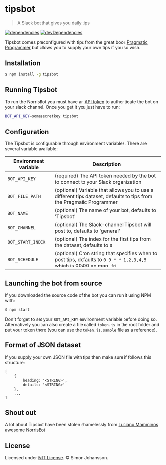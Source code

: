 
# tipsbot

> A Slack bot that gives you daily tips

[![dependencies](https://img.shields.io/david/simon-johansson/tipsbot.svg)](https://david-dm.org/simon-johansson/tipsbot)
[![devDependencies](https://img.shields.io/david/dev/simon-johansson/tipsbot.svg)](https://david-dm.org/simon-johansson/tipsbot#info=devDependencies)

Tipsbot comes preconfigured with tips from the great book [Pragmatic Programmer](http://www.amazon.com/The-Pragmatic-Programmer-Journeyman-Master/dp/020161622X) but allows you to supply your own tips if you so wish.

## Installation
```bash
$ npm install -g tipsbot
```

## Running Tipsbot
To run the NorrisBot you must have an [API token](#getting-the-api-token-for-your-slack-channel) to authenticate the bot on your slack channel. Once you get it you just have to run:

```bash
BOT_API_KEY=somesecretkey tipsbot
```

## Configuration
The Tipsbot is configurable through environment variables. There are several variable available:

| Environment variable | Description |
|----------------------|-------------|
| `BOT_API_KEY`        | (required) The API token needed by the bot to connect to your Slack organization |
| `BOT_FILE_PATH`      | (optional) Variable that allows you to use a different tips dataset, defaults to tips from the Pragmatic Programmer |
| `BOT_NAME`           | (optional) The name of your bot, defaults to 'Tipsbot' |
| `BOT_CHANNEL`        | (optional) The Slack-channel Tipsbot will post to, defaults to 'general' |
| `BOT_START_INDEX`    | (optional) The index for the first tips from the dataset, defaults to `0` |
| `BOT_SCHEDULE`       | (optional) Cron string that specifies when to post tips, defaults to `0 9 * * 1,2,3,4,5` which is 09:00 on mon-fri |


## Launching the bot from source
If you downloaded the source code of the bot you can run it using NPM with:

```bash
$ npm start
```

Don't forget to set your `BOT_API_KEY` environment variable before doing so. Alternatively you can also create a file called `token.js` in the root folder and put your token there (you can use the `token.js.sample` file as a reference).

## Format of JSON dataset
If you supply your own JSON file with tips then make sure if follows this structure:
```
[
    {
        heading: '<STRING>',
        details: '<STRING>'
    },
    ...
]
```

## Shout out
A lot about Tipsbot have been stolen shamelessly from [Luciano Mamminos](https://github.com/lmammino) awesome [NorrisBot](https://scotch.io/tutorials/building-a-slack-bot-with-node-js-and-chuck-norris-super-powers)


## License
Licensed under [MIT License](LICENSE). © Simon Johansson.
